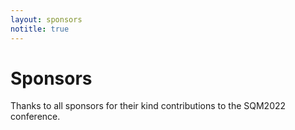 ```yaml
---
layout: sponsors
notitle: true
---
```


# Sponsors

Thanks to all sponsors for their kind contributions to the SQM2022 conference.
